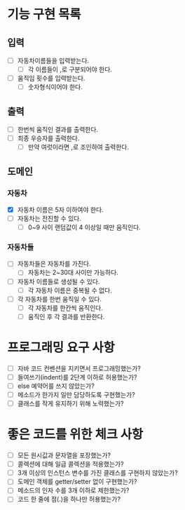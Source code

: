 # 기능 구현 목록

## 입력

- [ ] 자동차이름들을 입력받는다.
  - [ ] 각 이름들이 ,로 구분되어야 한다.
- [ ] 움직임 횟수를 입력받는다.
  - [ ] 숫자형식이어야 한다.

## 출력

- [ ] 한번씩 움직인 결과를 출력한다.
- [ ] 최종 우승자를 출력한다.
  - [ ] 만약 여럿이라면 ,로 조인하여 출력한다.

## 도메인

### 자동차

- [x] 자동차 이름은 5자 이하여야 한다.
- [ ] 자동차는 전진할 수 있다. 
  - [ ] 0~9 사이 랜덤값이 4 이상일 때만 움직인다.

### 자동차들

- [ ] 자동차들은 자동차를 가진다.
  - [ ] 자동차는 2~30대 사이만 가능하다.
- [ ] 자동차 이름들로 생성될 수 있다.
  - [ ] 각 자동차 이름은 중복될 수 없다.
- [ ] 각 자동차를 한번 움직일 수 있다.
  - [ ] 각 자동차를 한칸씩 움직인다.
  - [ ] 움직인 후 각 결과를 반환한다.

# 프로그래밍 요구 사항

- [ ] 자바 코드 컨벤션을 지키면서 프로그래밍했는가?
- [ ] 들여쓰기(indent)를 2단계 이하로 허용했는가?
- [ ] else 예약어를 쓰지 않았는가?
- [ ] 메소드가 한가지 일만 담당하도록 구현했는가?
- [ ] 클래스를 작게 유지하기 위해 노력했는가?

# 좋은 코드를 위한 체크 사항

- [ ] 모든 원시값과 문자열을 포장했는가?
- [ ] 콜렉션에 대해 일급 콜렉션을 적용했는가?
- [ ] 3개 이상의 인스턴스 변수를 가진 클래스를 구현하지 않았는가?
- [ ] 도메인 객체를 getter/setter 없이 구현했는가?
- [ ] 메소드의 인자 수를 3개 이하로 제한했는가?
- [ ] 코드 한 줄에 점(.)을 하나만 허용했는가?
